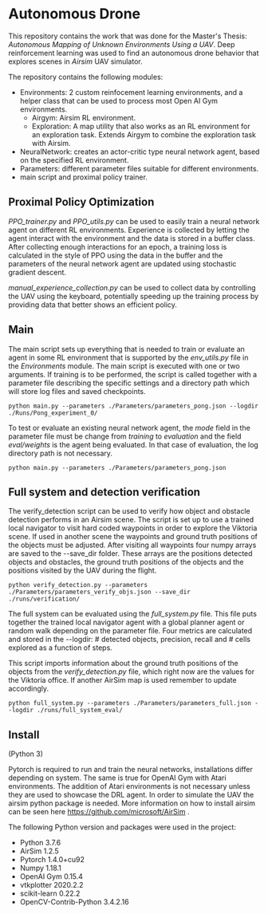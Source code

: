 # Autonomous Drone

This repository contains the work that was done for the Master's Thesis: *Autonomous Mapping of Unknown Environments Using a UAV*.
Deep reinforcement learning was used to find an autonomous drone behavior that explores scenes in *Airsim* UAV simulator.

The repository contains the following modules:
* Environments: 2 custom reinfocement learning environments, and a helper class that can be used to process most Open AI Gym environments.
    * Airgym: Airsim RL environment.
    * Exploration: A map utility that also works as an RL environment for an exploration task. Extends Airgym to combine the exploration task with Airsim.  
* NeuralNetwork: creates an actor-critic type neural network agent, based on the specified RL environment.
* Parameters: different parameter files suitable for different environments.
* main script and proximal policy trainer.

## Proximal Policy Optimization

*PPO_trainer.py* and *PPO_utils.py* can be used to easily train a neural network agent on different RL environments.
Experience is collected by letting the agent interact with the environment and the data is stored in a buffer class.
After collecting enough interactions for an epoch, a training loss is calculated in the style of PPO using the data in
the buffer and the parameters of the neural network agent are updated using stochastic gradient descent.

*manual_experience_collection.py* can be used to collect data by controlling the UAV using the keyboard, potentially
speeding up the training process by providing data that better shows an efficient policy.

## Main

The main script sets up everything that is needed to train or evaluate an agent in some RL environment that is supported
by the *env_utils.py* file in the *Environments* module.
The main script is executed with one or two arguments. If training is to be performed, the script is called together with
a parameter file describing the specific settings and a directory path which will store log files and saved checkpoints.

    python main.py --parameters ./Parameters/parameters_pong.json --logdir ./Runs/Pong_experiment_0/

To test or evaluate an existing neural network agent, the *mode* field in the parameter file must be change from *training*
to *evaluation* and the field *eval/weights* is the agent being evaluated. In that case of evaluation, the log directory path is not necessary.

    python main.py --parameters ./Parameters/parameters_pong.json

## Full system and detection verification
The verify_detection script can be used to verify how object and obstacle detection performs in an Airsim scene.
The script is set up to use a trained local navigator to visit hard coded waypoints in order to explore the Viktoria scene.
If used in another scene the waypoints and ground truth positions of the objects must be adjusted.
After visiting all waypoints four numpy arrays are saved to the --save_dir folder. These arrays are the positions detected
objects and obstacles, the ground truth positions of the objects and the positions visited by the UAV during the flight.

    python verify_detection.py --parameters ./Parameters/parameters_verify_objs.json --save_dir ./runs/verification/

The full system can be evaluated using the _full_system.py_ file. This file puts together the trained local navigator
agent with a global planner agent or random walk depending on the parameter file. Four metrics are calculated and stored
in the --logdir: # detected objects, precision, recall and # cells explored as a function of steps.

This script imports information about the ground truth positions of the objects from the _verify_detection.py_ file,
which right now are the values for the Viktoria office. If another AirSim map is used remember to update accordingly.

    python full_system.py --parameters ./Parameters/parameters_full.json --logdir ./runs/full_system_eval/

## Install
(Python 3)

Pytorch is required to run and train the neural networks, installations differ depending on system. The same is true for
OpenAI Gym with Atari environments. The addition of Atari environments is not necessary unless they are used to showcase
the DRL agent. In order to simulate the UAV the airsim python package is needed. More information on how to install airsim
can be seen here https://github.com/microsoft/AirSim .

The following Python version and packages were used in the project:
* Python 3.7.6
* AirSim 1.2.5
* Pytorch 1.4.0+cu92
* Numpy 1.18.1
* OpenAI Gym 0.15.4
* vtkplotter 2020.2.2
* scikit-learn 0.22.2
* OpenCV-Contrib-Python 3.4.2.16
